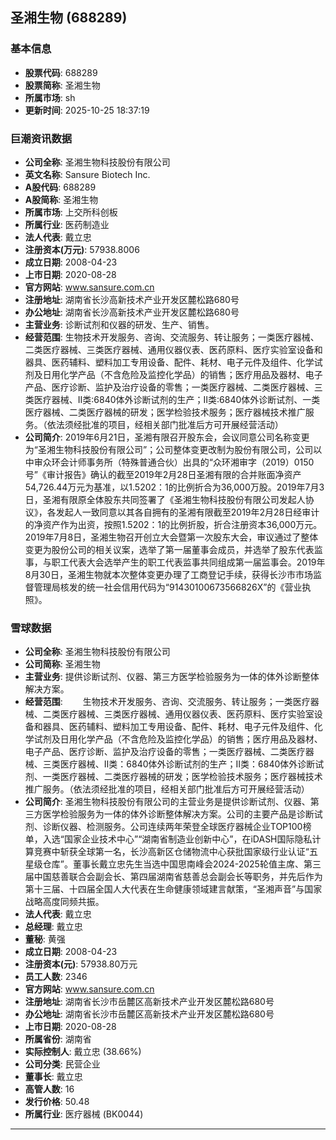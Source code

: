 ## 圣湘生物 (688289)

### 基本信息

- **股票代码**: 688289
- **股票简称**: 圣湘生物
- **所属市场**: sh
- **更新时间**: 2025-10-25 18:37:19

### 巨潮资讯数据

- **公司全称**: 圣湘生物科技股份有限公司
- **英文名称**: Sansure Biotech Inc.
- **A股代码**: 688289
- **A股简称**: 圣湘生物
- **所属市场**: 上交所科创板
- **所属行业**: 医药制造业
- **法人代表**: 戴立忠
- **注册资本(万元)**: 57938.8006
- **成立日期**: 2008-04-23
- **上市日期**: 2020-08-28
- **官方网站**: www.sansure.com.cn
- **注册地址**: 湖南省长沙高新技术产业开发区麓松路680号
- **办公地址**: 湖南省长沙高新技术产业开发区麓松路680号
- **主营业务**: 诊断试剂和仪器的研发、生产、销售。
- **经营范围**: 生物技术开发服务、咨询、交流服务、转让服务；一类医疗器械、二类医疗器械、三类医疗器械、通用仪器仪表、医药原料、医疗实验室设备和器具、医药辅料、塑料加工专用设备、配件、耗材、电子元件及组件、化学试剂及日用化学产品（不含危险及监控化学品）的销售；医疗用品及器材、电子产品、医疗诊断、监护及治疗设备的零售；一类医疗器械、二类医疗器械、三类医疗器械、Ⅱ类:6840体外诊断试剂的生产；Ⅱ类:6840体外诊断试剂、一类医疗器械、二类医疗器械的研发；医学检验技术服务；医疗器械技术推广服务。（依法须经批准的项目，经相关部门批准后方可开展经营活动）
- **公司简介**: 2019年6月21日，圣湘有限召开股东会，会议同意公司名称变更为“圣湘生物科技股份有限公司”；公司整体变更改制为股份有限公司，公司以中审众环会计师事务所（特殊普通合伙）出具的“众环湘审字（2019）0150号”《审计报告》确认的截至2019年2月28日圣湘有限的合并账面净资产54,726.44万元为基准，以1.5202：1的比例折合为36,000万股。2019年7月3日，圣湘有限原全体股东共同签署了《圣湘生物科技股份有限公司发起人协议》，各发起人一致同意以其各自拥有的圣湘有限截至2019年2月28日经审计的净资产作为出资，按照1.5202：1的比例折股，折合注册资本36,000万元。2019年7月8日，圣湘生物召开创立大会暨第一次股东大会，审议通过了整体变更为股份公司的相关议案，选举了第一届董事会成员，并选举了股东代表监事，与职工代表大会选举产生的职工代表监事共同组成第一届监事会。2019年8月30日，圣湘生物就本次整体变更办理了工商登记手续，获得长沙市市场监督管理局核发的统一社会信用代码为“91430100673566826X”的《营业执照》。

### 雪球数据

- **公司全称**: 圣湘生物科技股份有限公司
- **公司简称**: 圣湘生物
- **主营业务**: 提供诊断试剂、仪器、第三方医学检验服务为一体的体外诊断整体解决方案。
- **经营范围**: 　　生物技术开发服务、咨询、交流服务、转让服务；一类医疗器械、二类医疗器械、三类医疗器械、通用仪器仪表、医药原料、医疗实验室设备和器具、医药辅料、塑料加工专用设备、配件、耗材、电子元件及组件、化学试剂及日用化学产品（不含危险及监控化学品）的销售；医疗用品及器材、电子产品、医疗诊断、监护及治疗设备的零售；一类医疗器械、二类医疗器械、三类医疗器械、Ⅱ类：6840体外诊断试剂的生产；Ⅱ类：6840体外诊断试剂、一类医疗器械、二类医疗器械的研发；医学检验技术服务；医疗器械技术推广服务。（依法须经批准的项目，经相关部门批准后方可开展经营活动）
- **公司简介**: 圣湘生物科技股份有限公司的主营业务是提供诊断试剂、仪器、第三方医学检验服务为一体的体外诊断整体解决方案。公司的主要产品是诊断试剂、诊断仪器、检测服务。公司连续两年荣登全球医疗器械企业TOP100榜单，入选“国家企业技术中心”“湖南省制造业创新中心”，在iDASH国际隐私计算竞赛中斩获全球第一名，长沙高新区仓储物流中心获批国家级行业认证“五星级仓库”。董事长戴立忠先生当选中国思南峰会2024-2025轮值主席、第三届中国慈善联合会副会长、第四届湖南省慈善总会副会长等职务，并先后作为第十三届、十四届全国人大代表在生命健康领域建言献策，“圣湘声音”与国家战略高度同频共振。
- **法人代表**: 戴立忠
- **总经理**: 戴立忠
- **董秘**: 黄强
- **成立日期**: 2008-04-23
- **注册资本(元)**: 57938.80万元
- **员工人数**: 2346
- **官方网站**: www.sansure.com.cn
- **注册地址**: 湖南省长沙市岳麓区高新技术产业开发区麓松路680号
- **办公地址**: 湖南省长沙市岳麓区高新技术产业开发区麓松路680号
- **上市日期**: 2020-08-28
- **所属省份**: 湖南省
- **实际控制人**: 戴立忠 (38.66%)
- **公司分类**: 民营企业
- **董事长**: 戴立忠
- **高管人数**: 16
- **发行价格**: 50.48
- **所属行业**: 医疗器械 (BK0044)

---